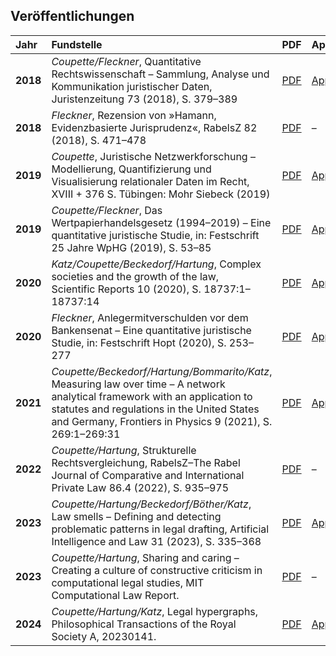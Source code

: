 ## Veröffentlichungen


| **Jahr** | **Fundstelle** | **PDF** | **Appendix** |
|:-|:-|:-|:-|
|**2018**| *Coupette/Fleckner*, Quantitative Rechtswissenschaft &ndash; Sammlung, Analyse und Kommunikation juristischer Daten, Juristenzeitung 73 (2018), S. 379&ndash;389      | [PDF](http://ssrn.com/abstract=3377384) | [Appendix](https://github.com/QuantLaw/jz-2018) |
|**2018**|*Fleckner*, Rezension von »Hamann, Evidenzbasierte Jurisprudenz«, RabelsZ 82 (2018), S. 471&ndash;478|[PDF](https://doi.org/10.1628/rabelsz-2018-0027)|&ndash;|
|**2019**| *Coupette*, Juristische Netzwerkforschung &ndash; Modellierung, Quantifizierung und Visualisierung relationaler Daten im Recht, XVIII + 376 S. Tübingen: Mohr Siebeck (2019) | [PDF](https://zenodo.org/record/2617115)  |   [Appendix](https://zenodo.org/record/2617125)  |
|**2019**| *Coupette/Fleckner*, Das Wertpapierhandelsgesetz (1994&ndash;2019) &ndash; Eine quantitative juristische Studie, in: Festschrift 25 Jahre WpHG (2019), S. 53&ndash;85      | [PDF](http://ssrn.com/abstract=3650261)     | [Appendix](https://zenodo.org/record/3237485)   |
|**2020**| *Katz/Coupette/Beckedorf/Hartung*, Complex societies and the growth of the law, Scientific&nbsp;Reports 10 (2020), S.&nbsp;18737:1&ndash;18737:14 |[PDF](https://rdcu.be/b9tNa) |[Appendix](https://www.readcube.com/articles/supplement?doi=10.1038%2Fs41598-020-73623-x) |
|**2020**| *Fleckner*, Anlegermitverschulden vor dem Bankensenat &ndash; Eine quantitative juristische Studie, in: Festschrift Hopt (2020), S. 253&ndash;277 | [PDF](https://doi.org/10.1515/9783110666243-019)| [Appendix](https://doi.org/10.5281/zenodo.3598609) |
|**2021**|*Coupette/Beckedorf/Hartung/Bommarito/Katz*, Measuring law over time &ndash; A network analytical framework with an application to statutes and regulations in the United States and Germany, Frontiers in Physics 9 (2021), S. 269:1–269:31|[PDF](https://www.frontiersin.org/articles/10.3389/fphy.2021.658463/full)|[Appendix](https://www.frontiersin.org/articles/10.3389/fphy.2021.658463/full#supplementary-material)|
|**2022**|*Coupette/Hartung*, Strukturelle Rechtsvergleichung, RabelsZ–The Rabel Journal of Comparative and International Private Law 86.4 (2022), S. 935–975|[PDF](https://papers.ssrn.com/sol3/papers.cfm?abstract_id=4107445)|–|
|**2023**|*Coupette/Hartung/Beckedorf/Böther/Katz*, Law smells &ndash; Defining and detecting problematic patterns in legal drafting, Artificial Intelligence and Law 31 (2023), S. 335–368 |[PDF](https://rdcu.be/cO6bE)|[Appendix](https://zenodo.org/doi/10.5281/zenodo.6468192)|
|**2023**|*Coupette/Hartung*, Sharing and caring – Creating a culture of constructive criticism in computational legal studies, MIT Computational Law Report.|[PDF](https://ssrn.com/abstract=4089123)|–|
|**2024**|*Coupette/Hartung/Katz*, Legal hypergraphs, Philosophical Transactions of the Royal Society A, 20230141.|[PDF](https://ssrn.com/abstract=4500877)|[Appendix](https://doi.org/10.5281/zenodo.8081507)
